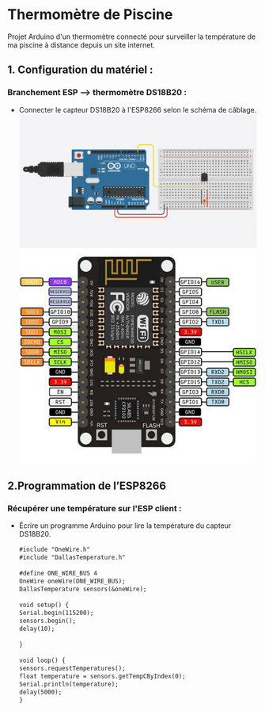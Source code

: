 # Thermomètre de Piscine
Projet Arduino d'un thermomètre connecté pour surveiller la température de ma piscine à distance depuis un site internet.

## 1. Configuration du matériel :
### Branchement ESP --> thermomètre DS18B20 :
- Connecter le capteur DS18B20 à l'ESP8266 selon le schéma de câblage.
![Cablage DS18B20](img/cablage_ds18b20.png)
![Shema ESP8266](img/esp8266_shema.png)

## 2.Programmation de l’ESP8266
### Récupérer une température sur l'ESP client :

- Écrire un programme Arduino pour lire la température du capteur DS18B20.
    ```
    #include "OneWire.h"
    #include "DallasTemperature.h"

    #define ONE_WIRE_BUS 4
    OneWire oneWire(ONE_WIRE_BUS);
    DallasTemperature sensors(&oneWire);

    void setup() {
    Serial.begin(115200);
    sensors.begin();
    delay(10);
    
    }

    void loop() {
    sensors.requestTemperatures();
    float temperature = sensors.getTempCByIndex(0);
    Serial.println(temperature);
    delay(5000);
    }
    ```
